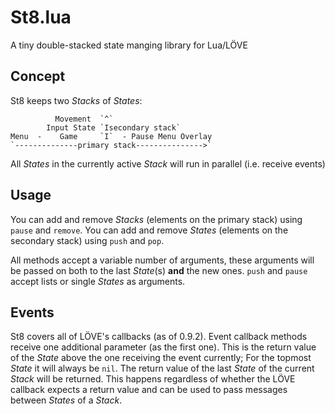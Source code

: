 St8.lua
=======
A tiny double-stacked state manging library for Lua/LÖVE

Concept
-------
St8 keeps two _Stacks_ of _States_:

              Movement  `^` 
            Input State `Isecondary stack`
    Menu  -    Game     `I`  - Pause Menu Overlay 
    `--------------primary stack--------------->`

All _States_ in the currently active _Stack_ will run in parallel (i.e. receive events)

Usage
-----
You can add and remove _Stacks_ (elements on the primary stack) using `pause` and `remove`.
You can add and remove _States_ (elements on the secondary stack) using `push` and `pop`.

All methods accept a variable number of arguments, these arguments will be passed on both to the last _State_(s) **and** the new ones.
`push` and `pause` accept lists or single _States_ as arguments.

Events
------
St8 covers all of LÖVE's callbacks (as of 0.9.2). Event callback methods receive one additional parameter (as the first one).
This is the return value of the _State_ above the one receiving the event currently; For the topmost _State_ it will always be `nil`.
The return value of the last _State_ of the current _Stack_ will be returned. This happens regardless of whether the LÖVE callback expects a return value and can be used to pass messages between _States_ of a _Stack_.
